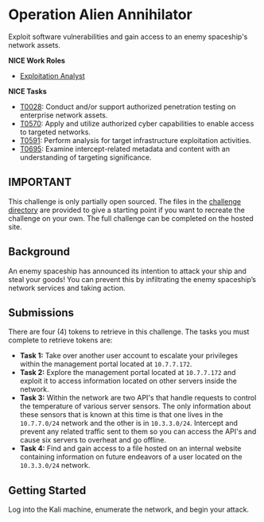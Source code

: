 # Operation Alien Annihilator

Exploit software vulnerabilities and gain access to an enemy spaceship's network assets.

**NICE Work Roles**

- [Exploitation Analyst](https://niccs.cisa.gov/workforce-development/nice-framework)

**NICE Tasks**

- [T0028](https://niccs.cisa.gov/workforce-development/nice-framework): Conduct and/or support authorized penetration testing on enterprise network assets.
- [T0570](https://niccs.cisa.gov/workforce-development/nice-framework): Apply and utilize authorized cyber capabilities to enable access to targeted networks.
- [T0591](https://niccs.cisa.gov/workforce-development/nice-framework): Perform analysis for target infrastructure exploitation activities.
- [T0695](https://niccs.cisa.gov/workforce-development/nice-framework): Examine intercept-related metadata and content with an understanding of targeting significance.

## IMPORTANT
This challenge is only partially open sourced. The files in the [challenge directory](./challenge) are provided to give a starting point if you want to recreate the challenge on your own. The full challenge can be completed on the hosted site.

## Background

An enemy spaceship has announced its intention to attack your ship and steal your goods! You can prevent this by infiltrating the enemy spaceship’s network services and taking action.

## Submissions

There are four (4) tokens to retrieve in this challenge. The tasks you must complete to retrieve tokens are:

- **Task 1:** Take over another user account to escalate your privileges within the management portal located at `10.7.7.172`.
- **Task 2:** Explore the management portal located at `10.7.7.172` and exploit it to access information located on other servers inside the network.
- **Task 3:** Within the network are two API's that handle requests to control the temperature of various server sensors. The only information about these sensors that is known at this time is that one lives in the `10.7.7.0/24` network and the other is in `10.3.3.0/24`. Intercept and prevent any related traffic sent to them so you can access the API's and cause six servers to overheat and go offline.
- **Task 4:** Find and gain access to a file hosted on an internal website containing information on future endeavors of a user located on the `10.3.3.0/24` network.

## Getting Started

Log into the Kali machine, enumerate the network, and begin your attack. 
